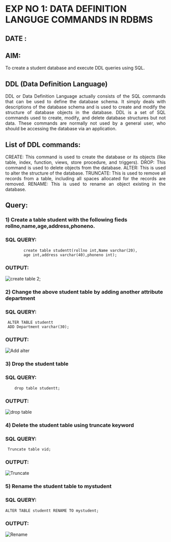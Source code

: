 # EXP NO 1: DATA DEFINITION LANGUGE COMMANDS IN RDBMS
## DATE : 
## AIM:
To create a student database and execute DDL queries using SQL.


## DDL (Data Definition Language)
<div align="justify">
DDL or Data Definition Language actually consists of the SQL commands that can be used to define the database schema. It simply deals with descriptions of the database schema and is used to create and modify the structure of database objects in the database. DDL is a set of SQL commands used to create, modify, and delete database structures but not data. These commands are normally not used by a general user, who should be accessing the database via an application.
</div>
 
## List of DDL commands: 
<div align="justify">
CREATE: This command is used to create the database or its objects (like table, index, function, views, store procedure, and triggers).
DROP: This command is used to delete objects from the database.
ALTER: This is used to alter the structure of the database.
TRUNCATE: This is used to remove all records from a table, including all spaces allocated for the records are removed.
RENAME: This is used to rename an object existing in the database.
</div>

## Query:
### 1) Create a table student with the following fieds rollno,name,age,address,phoneno.

### SQL QUERY: 
~~~
        create table studentt(rollno int,Name varchar(20),
        age int,address varchar(40),phoneno int);
~~~
### OUTPUT:
![create table 2;](https://github.com/vidhyadharan-03/I2_DBMS/assets/114286357/21a274bd-60da-4bd8-aebb-08bcb6291816)


### 2) Change the above student table by adding another attribute department

### SQL QUERY: 
~~~   
 ALTER TABLE studentt
 ADD Department varchar(30);
~~~
### OUTPUT:
![Add alter](https://github.com/vidhyadharan-03/I2_DBMS/assets/114286357/0e62d5c9-1f4a-4bab-9965-e3a4d9f3296e)

### 3) Drop the student table
 
### SQL QUERY: 
~~~~
    drop table studentt;
~~~~
### OUTPUT:
![drop table](https://github.com/vidhyadharan-03/I2_DBMS/assets/114286357/70ee9936-af2f-4513-b7fb-0289a6e55bac)

### 4) Delete the student table using truncate keyword

### SQL QUERY: 
~~~
 Truncate table vid;
~~~
### OUTPUT:
![Truncate](https://github.com/vidhyadharan-03/I2_DBMS/assets/114286357/5dcebe72-7ec8-4f3b-a1c7-7ef94eadcec5)

### 5) Rename the student table to mystudent

### SQL QUERY: 
~~~
ALTER TABLE studentt RENAME TO mystudent;
~~~~
### OUTPUT:
![Rename](https://github.com/vidhyadharan-03/I2_DBMS/assets/114286357/93d9392d-34b8-4b14-a661-72469fa29db9)
